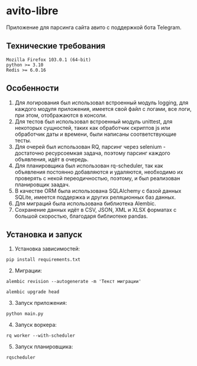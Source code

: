 # avito-libre

Приложение для парсинга сайта авито с поддержкой бота Telegram.

## Технические требования

```
Mozilla Firefox 103.0.1 (64-bit)
python >= 3.10
Redis >= 6.0.16
```

## Особенности

1. Для логирования был использовал встроенный модуль logging, для каждого модуля приложения, имеется свой файл с логами, все логи, при этом, отображаются в консоли.
2. Для тестов был использовал встроенный модуль unittest, для некоторых сущностей, таких как обработчик скриптов js или обработчик даты и времени, были написаны соответствующие тесты.  
3. Для очерей был использован RQ, парсинг через selenium - достаточно ресурсоемкая задача, поэтому парсинг каждого объявления, идёт в очередь.  
4. Для планировщика был использован rq-scheduler, так как объявления постоянно добавляются и удаляются, необходимо их проверять с некой переодичностью, поэтому, и был реализован планировщик заадач.
5. В качестве ORM была использована SQLAlchemy с базой данных SQLite, имеется поддержка и других реляционных баз данных.
6. Для миграций была использована библиотека Alembic.
7. Сохранение данных идёт в CSV, JSON, XML и XLSX форматах с большой скоростью, благодаря библиотеке pandas.


## Установка и запуск 

1. Установка зависимостей:
```
pip install requirements.txt
```
2. Миграции:

```
alembic revision --autogenerate -m 'Текст миграции'

alembic upgrade head
```

3. Запуск приложения:

```
python main.py
```

4. Запуск воркера:

```
rq worker --with-scheduler
```

5. Запуск планировщика:
```
rqscheduler
```




